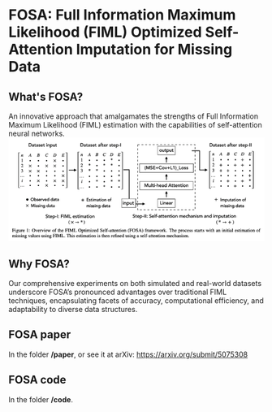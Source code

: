 # FOSA: Full Information Maximum Likelihood (FIML) Optimized Self-Attention Imputation for Missing Data

## What's FOSA?
An innovative approach that amalgamates the strengths of Full Information Maximum Likelihood (FIML) estimation with the capabilities of self-attention neural networks. 
![FOSA Framework](Fig/FOSA_framework.png)

## Why FOSA?
Our comprehensive experiments on both simulated and real-world datasets underscore FOSA’s pronounced advantages over traditional FIML techniques, encapsulating facets of accuracy, computational efficiency, and adaptability to diverse data structures.

## FOSA paper
In the folder **/paper**, or see it at arXiv: https://arxiv.org/submit/5075308

## FOSA code
In the folder **/code**.
